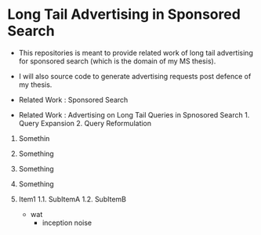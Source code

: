 # Long Tail Advertising in Sponsored Search
* This repositories is meant to provide related work of long tail advertising for sponsored search (which is the domain of my MS thesis).
* I will also source code to generate advertising requests post defence of my thesis.

* Related Work : Sponsored Search

* Related Work : Advertising on Long Tail Queries in Spnosored Search
                 1. Query Expansion
                 2. Query Reformulation



1. Somethin
  1. Something
  2. Something
2. Something


1. Item1
  1.1. SubItemA
  1.2. SubItemB
    - wat
      - inception noise
